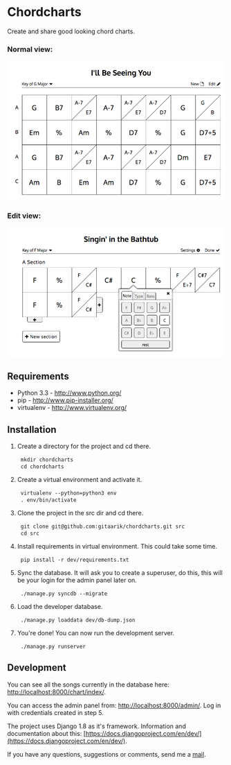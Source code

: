 Chordcharts
===========

Create and share good looking chord charts.

### Normal view:
![Normal view](https://raw.githubusercontent.com/gitaarik/chordcharts/master/screenshots/normal_view.png)

### Edit view:
![Edit view](https://raw.githubusercontent.com/gitaarik/chordcharts/master/screenshots/edit_view.png)

Requirements
------------

- Python 3.3 - http://www.python.org/
- pip - http://www.pip-installer.org/
- virtualenv - http://www.virtualenv.org/

Installation
------------

1. Create a directory for the project and cd there.

        mkdir chordcharts
        cd chordcharts

2. Create a virtual environment and activate it.

        virtualenv --python=python3 env
        . env/bin/activate

3. Clone the project in the src dir and cd there.

        git clone git@github.com:gitaarik/chordcharts.git src
        cd src

4. Install requirements in virtual environment. This could take some time.

        pip install -r dev/requirements.txt

5. Sync the database. It will ask you to create a superuser, do this, this will be your login for the admin panel later on.

        ./manage.py syncdb --migrate

5. Load the developer database.

        ./manage.py loaddata dev/db-dump.json

6. You're done! You can now run the development server.

        ./manage.py runserver


Development
-----------

You can see all the songs currently in the database here:
[http://localhost:8000/chart/index/](http://localhost:8000/chart/index/).

You can access the admin panel from:
[http://localhost:8000/admin/](http://localhost:8000/admin/).
Log in with credentials created in step 5.

The project uses Django 1.8 as it's framework. Information and
documentation about this:
[https://docs.djangoproject.com/en/dev/](https://docs.djangoproject.com/en/dev/).

If you have any questions, suggestions or comments, send me a
[mail](mailto:rik@jazzchords.org).
